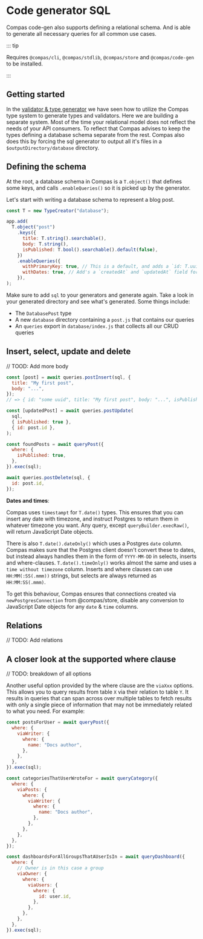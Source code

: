 # Code generator SQL

Compas code-gen also supports defining a relational schema. And is able to
generate all necessary queries for all common use cases.

::: tip

Requires `@compas/cli`, `@compas/stdlib`, `@compas/store` and `@compas/code-gen`
to be installed.

:::

## Getting started

In the [validator & type generator](/features/code-gen-validators.html) we have
seen how to utilize the Compas type system to generate types and validators.
Here we are building a separate system. Most of the time your relational model
does not reflect the needs of your API consumers. To reflect that Compas advises
to keep the types defining a database schema separate from the rest. Compas also
does this by forcing the sql generator to output all it's files in a
`$outputDirectory/database` directory.

## Defining the schema

At the root, a database schema in Compas is a `T.object()` that defines some
keys, and calls `.enableQueries()` so it is picked up by the generator.

Let's start with writing a database schema to represent a blog post.

```js
const T = new TypeCreator("database");

app.add(
  T.object("post")
    .keys({
      title: T.string().searchable(),
      body: T.string(),
      isPublished: T.bool().searchable().default(false),
    })
    .enableQueries({
      withPrimaryKey: true, // This is a default, and adds a `id: T.uuid()` to our keys.
      withDates: true, // Add's a `createdAt` and `updatedAt` field for us
    }),
);
```

Make sure to add `sql` to your generators and generate again. Take a look in
your generated directory and see what's generated. Some things include:

- The `DatabasePost` type
- A new `database` directory containing a `post.js` that contains our queries
- An `queries` export in `database/index.js` that collects all our CRUD queries

## Insert, select, update and delete

// TOOD: Add more body

```js
const [post] = await queries.postInsert(sql, {
  title: "My first post",
  body: "...",
});
// => { id: "some uuid", title: "My first post", body: "...", isPublished: false, createdAt: ..., updatedAt: ... }

const [updatedPost] = await queries.postUpdate(
  sql,
  { isPublished: true },
  { id: post.id },
);

const foundPosts = await queryPost({
  where: {
    isPublished: true,
  },
}).exec(sql);

await queries.postDelete(sql, {
  id: post.id,
});
```

**Dates and times**:

Compas uses `timestampt` for `T.date()` types. This ensures that you can insert
any date with timezone, and instruct Postgres to return them in whatever
timezone you want. Any query, except `queryBuilder.execRaw()`, will return
JavaScript Date objects.

There is also `T.date().dateOnly()` which uses a Postgres `date` column. Compas
makes sure that the Postgres client doesn't convert these to dates, but instead
always handles them in the form of `YYYY-MM-DD` in selects, inserts and
where-clauses. `T.date().timeOnly()` works almost the same and uses a
`time without timezone` column. Inserts and where clauses can use
`HH:MM(:SS(.mmm))` strings, but selects are always returned as `HH:MM:SS(.mmm)`.

To get this behaviour, Compas ensures that connections created via
`newPostgresConnection` from @compas/store, disable any conversion to JavaScript
Date objects for any `date` & `time` columns.

## Relations

// TODO: Add relations

## A closer look at the supported where clause

// TODO: breakdown of all options

Another useful option provided by the where clause are the `viaXxx` options.
This allows you to query results from table `X` via their relation to table `Y`.
It results in queries that can span across over multiple tables to fetch results
with only a single piece of information that may not be immediately related to
what you need. For example:

```js
const postsForUser = await queryPost({
  where: {
    viaWriter: {
      where: {
        name: "Docs author",
      },
    },
  },
}).exec(sql);

const categoriesThatUserWroteFor = await queryCategory({
  where: {
    viaPosts: {
      where: {
        viaWriter: {
          where: {
            name: "Docs author",
          },
        },
      },
    },
  },
});

const dashboardsForAllGroupsThatAUserIsIn = await queryDashboard({
  where: {
    // Owner is in this case a group
    viaOwner: {
      where: {
        viaUsers: {
          where: {
            id: user.id,
          },
        },
      },
    },
  },
}).exec(sql);
```
